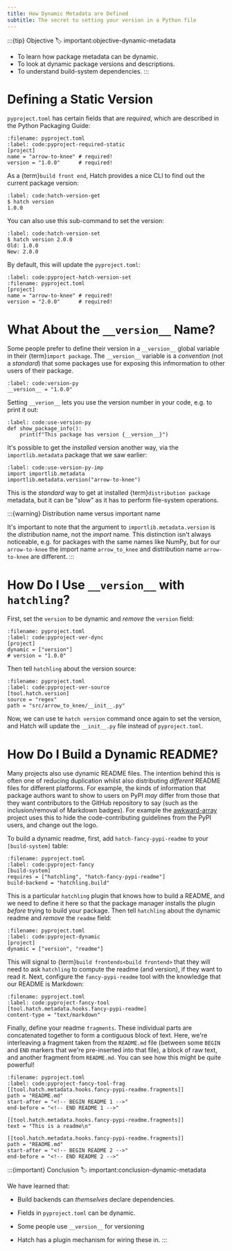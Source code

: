 ```yaml
---
title: How Dynamic Metadata are Defined
subtitle: The secret to setting your version in a Python file
---
```


:::{tip} Objective
:label: important:objective-dynamic-metadata

- To learn how package metadata can be dynamic.
- To look at dynamic package versions and descriptions.
- To understand build-system dependencies.
  :::

# Defining a Static Version

`pyproject.toml` has certain fields that are _required_, which are described in the Python Packaging Guide:

```{code} toml
:filename: pyproject.toml
:label: code:pyproject-required-static
[project]
name = "arrow-to-knee" # required!
version = "1.0.0"      # required!
```

As a {term}`build front end`, Hatch provides a nice CLI to find out the current package version:

```{code} shell
:label: code:hatch-version-get
$ hatch version
1.0.0
```

You can also use this sub-command to set the version:

```{code} shell
:label: code:hatch-version-set
$ hatch version 2.0.0
Old: 1.0.0
New: 2.0.0
```

By default, this will update the `pyproject.toml`:

```{code} shell
:label: code:pyproject-hatch-version-set
:filename: pyproject.toml
[project]
name = "arrow-to-knee" # required!
version = "2.0.0"      # required!
```

# What About the `__version__` Name?

Some people prefer to define their version in a `__version__` global variable in their {term}`import package`. The `__version__` variable is a _convention_ (not a _standard_) that some packages use for exposing this infmormation to other users of their package.

```{code} python
:label: code:version-py
__version__ = "1.0.0"
```

Setting `__verion__` lets you use the version number in your code, e.g. to print it out:

```{code} python
:label: code:use-version-py
def show_package_info():
    print(f"This package has version {__version__}")
```

It's possible to get the _installed_ version another way, via the `importlib.metadata` package that we saw earlier:

```{code} python
:label: code:use-version-py-imp
import importlib.metadata
importlib.metadata.version("arrow-to-knee")
```

This is the _standard_ way to get at installed {term}`distribution package` metadata, but it can be "slow" as it has to perform file-system operations.

:::{warning} Distribution name versus important name

It's important to note that the argument to `importlib.metadata.version` is the _distribution_ name, not the _import_ name. This distinction isn't always noticeable, e.g. for packages with the same names like NumPy, but for our `arrow-to-knee` the import name `arrow_to_knee` and distribution name `arrow-to-knee` are different.
:::

# How Do I Use `__version__` with `hatchling`?

First, set the `version` to be dynamic and _remove_ the `version` field:

```{code} toml
:filename: pyproject.toml
:label: code:pyproject-ver-dync
[project]
dynamic = ["version"]
# version = "1.0.0"
```

Then tell `hatchling` about the version source:

```{code} toml
:filename: pyproject.toml
:label: code:pyproject-ver-source
[tool.hatch.version]
source = "regex"
path = "src/arrow_to_knee/__init__.py"
```

Now, we can use te `hatch version` command once again to set the version, and Hatch will update the `__init__.py` file instead of `pyproject.toml`.

# How Do I Build a Dynamic README?

Many projects also use dynamic README files. The intention behind this is often one of reducing duplication whilst also distributing _different_ README files for different platforms. For example, the kinds of information that package authors want to show to users on PyPI _may_ differ from those that they want contributors to the GitHub repository to say (such as the inclusion/removal of Markdown badges). For example the [awkward-array] project uses this to hide the code-contributing guidelines from the PyPI users, and change out the logo.

To build a dynamic readme, first, add `hatch-fancy-pypi-readme` to your `[build-system]` table:

```{code} toml
:filename: pyproject.toml
:label: code:pyproject-fancy
[build-system]
requires = ["hatchling", "hatch-fancy-pypi-readme"]
build-backend = "hatchling.build"
```

This is a particular `hatchling` plugin that knows how to build a README, and we need to define it here so that the package manager installs the plugin _before_ trying to build your package. Then tell `hatchling` about the dynamic readme and _remove_ the `readme` field:

```{code} toml
:filename: pyproject.toml
:label: code:pyproject-dynamic
[project]
dynamic = ["version", "readme"]
```

This will signal to {term}`build frontends<build frontend>` that they will need to ask `hatchling` to compute the readme (and version), if they want to read it. Next, configure the `fancy-pypi-readme` tool with the knowledge that our README is Markdown:

```{code} toml
:filename: pyproject.toml
:label: code:pyproject-fancy-tool
[tool.hatch.metadata.hooks.fancy-pypi-readme]
content-type = "text/markdown"
```

Finally, define your readme `fragments`. These individual parts are concatenated together to form a contiguous block of text. Here, we're interleaving a fragment taken from the `README.md` file (between some `BEGIN` and `END` markers that we're pre-inserted into that file), a block of raw text, and another fragment from `README.md`. You can see how this might be quite powerful!

```{code} toml
:filename: pyproject.toml
:label: code:pyproject-fancy-tool-frag
[[tool.hatch.metadata.hooks.fancy-pypi-readme.fragments]]
path = "README.md"
start-after = "<!-- BEGIN README 1 -->"
end-before = "<!-- END README 1 -->"

[[tool.hatch.metadata.hooks.fancy-pypi-readme.fragments]]
text = "This is a readme\n"

[[tool.hatch.metadata.hooks.fancy-pypi-readme.fragments]]
path = "README.md"
start-after = "<!-- BEGIN README 2 -->"
end-before = "<!-- END README 2 -->"
```

:::{important} Conclusion
:label: important:conclusion-dynamic-metadata

We have learned that:

- Build backends can _themselves_ declare dependencies.
- Fields in `pyproject.toml` can be dynamic.
- Some people use `__version__` for versioning
- Hatch has a plugin mechanism for wiring these in.
  :::

  [awkward-array]: https://github.com/scikit-hep/awkward-array/

  [^contrib]: I used to be a core maintainer of this package (disclaimer).
